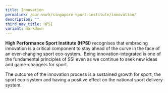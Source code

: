 ```yaml
---
title: Innovation
permalink: /our-work/singapore-sport-institute/innovation/
description: ""
third_nav_title: HPSI
variant: markdown
---
```

**High Performance Sport Institute (HPSI)** recognises that embracing innovation is a critical component to stay ahead of the curve in the face of an ever-changing sport eco-system.  Being innovation-integrated is one of the fundamental principles of SSI even as we continue to seek new ideas and game-changers for sport.

The outcome of the innovation process is a sustained growth for sport, the sport eco-system and having a positive effect on the national sport delivery system.